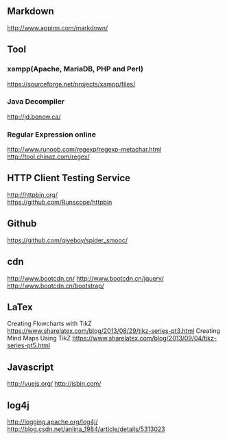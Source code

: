## Markdown
http://www.appinn.com/markdown/

## Tool
### xampp(Apache, MariaDB, PHP and Perl)
﻿https://sourceforge.net/projects/xampp/files/

### Java Decompiler
http://jd.benow.ca/

### Regular Expression online
http://www.runoob.com/regexp/regexp-metachar.html
http://tool.chinaz.com/regex/

## HTTP Client Testing Service
http://httpbin.org/<br>
https://github.com/Runscope/httpbin

## Github
https://github.com/qiyeboy/spider_smooc/<br>

## cdn
http://www.bootcdn.cn/
http://www.bootcdn.cn/jquery/
http://www.bootcdn.cn/bootstrap/

## LaTex
Creating Flowcharts with TikZ
https://www.sharelatex.com/blog/2013/08/29/tikz-series-pt3.html
Creating Mind Maps Using TikZ
https://www.sharelatex.com/blog/2013/09/04/tikz-series-pt5.html

## Javascript
http://vuejs.org/
http://jsbin.com/

## log4j
http://logging.apache.org/log4j/<br>
http://blog.csdn.net/anlina_1984/article/details/5313023


